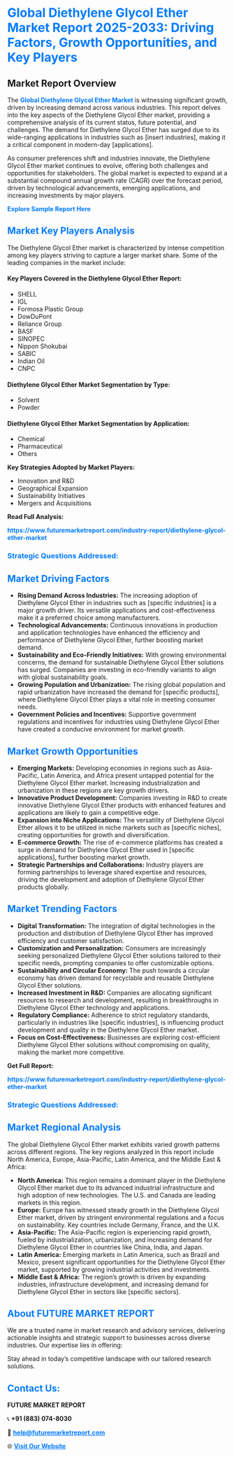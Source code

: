 <h1 style="color: #007BFF;">Global Diethylene Glycol Ether Market Report 2025-2033: Driving Factors, Growth Opportunities, and Key Players</h1>

<section id="overview">
<h2>Market Report Overview</h2>
<p>The <a href="https://www.futuremarketreport.com/industry-report/diethylene-glycol-ether-market" style="color: #007BFF; text-decoration: none;"><strong>Global Diethylene Glycol Ether Market</strong></a> is witnessing significant growth, driven by increasing demand across various industries. This report delves into the key aspects of the Diethylene Glycol Ether market, providing a comprehensive analysis of its current status, future potential, and challenges. The demand for Diethylene Glycol Ether has surged due to its wide-ranging applications in industries such as [insert industries], making it a critical component in modern-day [applications].</p>
<p>As consumer preferences shift and industries innovate, the Diethylene Glycol Ether market continues to evolve, offering both challenges and opportunities for stakeholders. The global market is expected to expand at a substantial compound annual growth rate (CAGR) over the forecast period, driven by technological advancements, emerging applications, and increasing investments by major players.</p>
</section>

<section id="overview">
<p><a href="https://www.futuremarketreport.com/request-sample/reportId=114745" style="color: #007BFF; text-decoration: none;"><strong>Explore Sample Report Here</strong></a></p>
</section>

<section id="key-players">
<h2 style="color: #007BFF;">Market Key Players Analysis</h2>
<p>The Diethylene Glycol Ether market is characterized by intense competition among key players striving to capture a larger market share. Some of the leading companies in the market include:</p>
<h4>Key Players Covered in the Diethylene Glycol Ether Report:</h4>
<ul><li>SHELL</li><li>IGL</li><li>Formosa Plastic Group</li><li>DowDuPont</li><li>Reliance Group</li><li>BASF</li><li>SINOPEC</li><li>Nippon Shokubai</li><li>SABIC</li><li>Indian Oil</li><li>CNPC</li></ul>
<h4>Diethylene Glycol Ether Market Segmentation by Type:</h4>
<ul><li>Solvent</li><li>Powder</li></ul>

<h4>Diethylene Glycol Ether Market Segmentation by Application:</h4>
<ul><li>Chemical</li><li>Pharmaceutical</li><li>Others</li></ul>
<p><strong>Key Strategies Adopted by Market Players:</strong></p>
<ul>
<li>Innovation and R&D</li>
<li>Geographical Expansion</li>
<li>Sustainability Initiatives</li>
<li>Mergers and Acquisitions</li>
</ul>
</section>

<section>
<p><strong>Read Full Analysis: </strong></p><a href="https://www.futuremarketreport.com/industry-report/diethylene-glycol-ether-market" style="color: #007BFF; text-decoration: none;"><strong>https://www.futuremarketreport.com/industry-report/diethylene-glycol-ether-market</strong></a>
<h3 style="color: #007BFF;">Strategic Questions Addressed:</h3>
</section>

<section id="driving-factors">
<h2 style="color: #007BFF;">Market Driving Factors</h2>
<ul>
<li><strong>Rising Demand Across Industries:</strong> The increasing adoption of Diethylene Glycol Ether in industries such as [specific industries] is a major growth driver. Its versatile applications and cost-effectiveness make it a preferred choice among manufacturers.</li>
<li><strong>Technological Advancements:</strong> Continuous innovations in production and application technologies have enhanced the efficiency and performance of Diethylene Glycol Ether, further boosting market demand.</li>
<li><strong>Sustainability and Eco-Friendly Initiatives:</strong> With growing environmental concerns, the demand for sustainable Diethylene Glycol Ether solutions has surged. Companies are investing in eco-friendly variants to align with global sustainability goals.</li>
<li><strong>Growing Population and Urbanization:</strong> The rising global population and rapid urbanization have increased the demand for [specific products], where Diethylene Glycol Ether plays a vital role in meeting consumer needs.</li>
<li><strong>Government Policies and Incentives:</strong> Supportive government regulations and incentives for industries using Diethylene Glycol Ether have created a conducive environment for market growth.</li>
</ul>
</section>

<section id="growth-opportunities">
<h2 style="color: #007BFF;">Market Growth Opportunities</h2>
<ul>
<li><strong>Emerging Markets:</strong> Developing economies in regions such as Asia-Pacific, Latin America, and Africa present untapped potential for the Diethylene Glycol Ether market. Increasing industrialization and urbanization in these regions are key growth drivers.</li>
<li><strong>Innovative Product Development:</strong> Companies investing in R&D to create innovative Diethylene Glycol Ether products with enhanced features and applications are likely to gain a competitive edge.</li>
<li><strong>Expansion into Niche Applications:</strong> The versatility of Diethylene Glycol Ether allows it to be utilized in niche markets such as [specific niches], creating opportunities for growth and diversification.</li>
<li><strong>E-commerce Growth:</strong> The rise of e-commerce platforms has created a surge in demand for Diethylene Glycol Ether used in [specific applications], further boosting market growth.</li>
<li><strong>Strategic Partnerships and Collaborations:</strong> Industry players are forming partnerships to leverage shared expertise and resources, driving the development and adoption of Diethylene Glycol Ether products globally.</li>
</ul>
</section>

<section id="trending-factors">
<h2 style="color: #007BFF;">Market Trending Factors</h2>
<ul>
<li><strong>Digital Transformation:</strong> The integration of digital technologies in the production and distribution of Diethylene Glycol Ether has improved efficiency and customer satisfaction.</li>
<li><strong>Customization and Personalization:</strong> Consumers are increasingly seeking personalized Diethylene Glycol Ether solutions tailored to their specific needs, prompting companies to offer customizable options.</li>
<li><strong>Sustainability and Circular Economy:</strong> The push towards a circular economy has driven demand for recyclable and reusable Diethylene Glycol Ether solutions.</li>
<li><strong>Increased Investment in R&D:</strong> Companies are allocating significant resources to research and development, resulting in breakthroughs in Diethylene Glycol Ether technology and applications.</li>
<li><strong>Regulatory Compliance:</strong> Adherence to strict regulatory standards, particularly in industries like [specific industries], is influencing product development and quality in the Diethylene Glycol Ether market.</li>
<li><strong>Focus on Cost-Effectiveness:</strong> Businesses are exploring cost-efficient Diethylene Glycol Ether solutions without compromising on quality, making the market more competitive.</li>
</ul>
</section>

<section>
<p><strong>Get Full Report: </strong></p><a href="https://www.futuremarketreport.com/industry-report/diethylene-glycol-ether-market" style="color: #007BFF; text-decoration: none;"><strong>https://www.futuremarketreport.com/industry-report/diethylene-glycol-ether-market</strong></a>
<h3 style="color: #007BFF;">Strategic Questions Addressed:</h3>
</section>


<section id="regional-analysis">
<h2 style="color: #007BFF;">Market Regional Analysis</h2>
<p>The global Diethylene Glycol Ether market exhibits varied growth patterns across different regions. The key regions analyzed in this report include North America, Europe, Asia-Pacific, Latin America, and the Middle East & Africa:</p>
<ul>
<li><strong>North America:</strong> This region remains a dominant player in the Diethylene Glycol Ether market due to its advanced industrial infrastructure and high adoption of new technologies. The U.S. and Canada are leading markets in this region.</li>
<li><strong>Europe:</strong> Europe has witnessed steady growth in the Diethylene Glycol Ether market, driven by stringent environmental regulations and a focus on sustainability. Key countries include Germany, France, and the U.K.</li>
<li><strong>Asia-Pacific:</strong> The Asia-Pacific region is experiencing rapid growth, fueled by industrialization, urbanization, and increasing demand for Diethylene Glycol Ether in countries like China, India, and Japan.</li>
<li><strong>Latin America:</strong> Emerging markets in Latin America, such as Brazil and Mexico, present significant opportunities for the Diethylene Glycol Ether market, supported by growing industrial activities and investments.</li>
<li><strong>Middle East & Africa:</strong> The region’s growth is driven by expanding industries, infrastructure development, and increasing demand for Diethylene Glycol Ether in sectors like [specific sectors].</li>
</ul>
</section>

<footer>
<h2 style="color: #007BFF;">About FUTURE MARKET REPORT</h2>
<p>We are a trusted name in market research and advisory services, delivering actionable insights and strategic support to businesses across diverse industries. Our expertise lies in offering:</p>

<p>Stay ahead in today’s competitive landscape with our tailored research solutions.</p>

<h2 style="color: #007BFF;">Contact Us:</h2>
<p><strong>FUTURE MARKET REPORT</strong></p>
<p>📞 <strong>+91 (883) 074-8030</strong></p>
<p>📧 <strong><a href="mailto:help@futuremarketreport.com" style="color: #007BFF;">help@futuremarketreport.com</a></strong></p>
<p>🌐 <strong><a href="https://www.futuremarketreport.com/" style="color: #007BFF;">Visit Our Website</a></strong></p>
</footer>